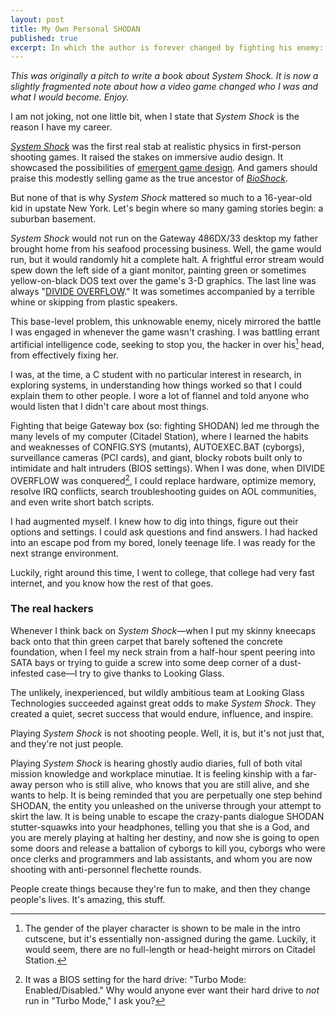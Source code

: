 ```yaml
---
layout: post
title: My Own Personal SHODAN
published: true
excerpt: In which the author is forever changed by fighting his enemy: a 1990s Gateway PC
---
```


_This was originally a pitch to write a book about _System Shock_. It is now a slightly fragmented note about how a video game changed who I was and what I would become. Enjoy._

I am not joking, not one little bit, when I state that _System Shock_ is the reason I have my career.

[_System Shock_](https://en.wikipedia.org/wiki/System_Shock) was the first real stab at realistic physics in first-person shooting games. It raised the stakes on immersive audio design. It showcased the possibilities of [emergent game design](http://www.gamasutra.com/view/news/204942/Spector_Go_emergent__game_design_is_not_all_about_you.php). And gamers should praise this modestly selling game as the true ancestor of [_BioShock_](http://www.bioshockgame.com/site/agegate.html).

But none of that is why _System Shock_ mattered so much to a 16-year-old kid in upstate New York. Let's begin where so many gaming stories begin: a suburban basement.

_System Shock_ would not run on the Gateway 486DX/33 desktop my father brought home from his seafood processing business. Well, the game would run, but it would randomly hit a complete halt. A frightful error stream would spew down the left side of a giant monitor, painting green or sometimes yellow-on-black DOS text over the game's 3-D graphics. The last line was always "[DIVIDE OVERFLOW](http://superuser.com/questions/409259/ms-dos-divide-overflow-error)." It was sometimes accompanied by a terrible whine or skipping from plastic speakers.

This base-level problem, this unknowable enemy, nicely mirrored the battle I was engaged in whenever the game wasn't crashing. I was battling errant artificial intelligence code, seeking to stop you, the hacker in over his[^1] head, from effectively fixing her.

I was, at the time, a C student with no particular interest in research, in exploring systems, in understanding how things worked so that I could explain them to other people. I wore a lot of flannel and told anyone who would listen that I didn't care about most things.

Fighting that beige Gateway box (so: fighting SHODAN) led me through the many levels of my computer (Citadel Station), where I learned the habits and weaknesses of CONFIG.SYS (mutants), AUTOEXEC.BAT (cyborgs), surveillance cameras (PCI cards), and giant, blocky robots built only to intimidate and halt intruders (BIOS settings). When I was done, when DIVIDE OVERFLOW was conquered[^2], I could replace hardware, optimize memory, resolve IRQ conflicts, search troubleshooting guides on AOL communities, and even write short batch scripts.

I had augmented myself. I knew how to dig into things, figure out their options and settings. I could ask questions and find answers. I had hacked into an escape pod from my bored, lonely teenage life. I was ready for the next strange environment.

Luckily, right around this time, I went to college, that college had very fast internet, and you know how the rest of that goes.

### The real hackers

Whenever I think back on _System Shock_—when I put my skinny kneecaps back onto that thin green carpet that barely softened the concrete foundation, when I feel my neck strain from a half-hour spent peering into SATA bays or trying to guide a screw into some deep corner of a dust-infested case—I try to give thanks to Looking Glass.

The unlikely, inexperienced, but wildly ambitious team at Looking Glass Technologies succeeded against great odds to make _System Shock_. They created a quiet, secret success that would endure, influence, and inspire.

Playing _System Shock_ is not shooting people. Well, it is, but it's not just that, and they're not just people. 

Playing _System Shock_ is hearing ghostly audio diaries, full of both vital mission knowledge and workplace minutiae. It is feeling kinship with a far-away person who is still alive, who knows that you are still alive, and she wants to help. It is being reminded that you are perpetually one step behind SHODAN, the entity you unleashed on the universe through your attempt to skirt the law. It is being unable to escape the crazy-pants dialogue SHODAN stutter-squawks into your headphones, telling you that she is a God, and you are merely playing at halting her destiny, and now she is going to open some doors and release a battalion of cyborgs to kill you, cyborgs who were once clerks and programmers and lab assistants, and whom you are now shooting with anti-personnel flechette rounds.

People create things because they're fun to make, and then they change people's lives. It's amazing, this stuff.

[^1]: The gender of the player character is shown to be male in the intro cutscene, but it's essentially non-assigned during the game. Luckily, it would seem, there are no full-length or head-height mirrors on Citadel Station.

[^2]: It was a BIOS setting for the hard drive: "Turbo Mode: Enabled/Disabled." Why would anyone ever want their hard drive to _not_ run in "Turbo Mode," I ask you? 
